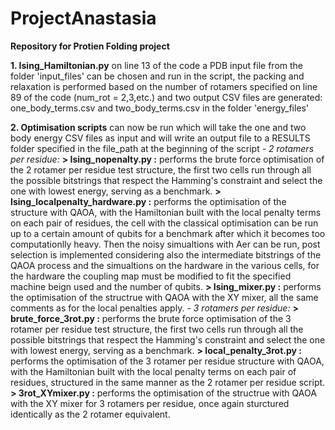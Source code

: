 # ProjectAnastasia

**Repository for Protien Folding project**

**1. Ising_Hamiltonian.py**
      on line 13 of the code a PDB input file from the folder 'input_files' can be chosen and run in the script, the packing and relaxation is performed based on the number of            rotamers specified on line 89 of the code (num_rot = 2,3,etc.) and two output CSV files are generated: one_body_terms.csv and two_body_terms.csv in the folder 'energy_files'

**2. Optimisation scripts** can now be run which will take the one and two body energy CSV files as input and will write an output file to a RESULTS folder specified in the file_path at the beginning of the script
       _- 2 rotamers per residue:_
          **> Ising_nopenalty.py :** performs the brute force optimisation of the 2 rotamer per residue test structure, the first two cells run through all the possible bitstrings                 that respect the Hamming's constraint and select the one with lowest energy, serving as a benchmark.
          **> Ising_localpenalty_hardware.py :** performs the optimisation of the structure with QAOA, with the Hamiltonian built with the local penalty terms on each pair of                      residues, the cell with the classical optimisation can be run up to a certain amount of qubits for a benchmark after which it becomes too computationlly heavy. Then                the noisy simualtions with Aer can be run, post selection is implemented considering also the intermediate bitstrings of the QAOA process and the simualtions on the                hardware in the various cells, for the hardware the coupling map must be modified to fit the specified machine beign used and the number of qubits.
           **> Ising_mixer.py :** performs the optimisation of the structrue with QAOA with the XY mixer, all the same comments as for the local penalties apply.
      _- 3 rotamers per residue:_
           **> brute_force_3rot.py :** performs the brute force optimisation of the 3 rotamer per residue test structure, the first two cells run through all the possible bitstrings                 that respect the Hamming's constraint and select the one with lowest energy, serving as a benchmark.
           **> local_penalty_3rot.py :** performs the optimisation of the 3 rotamer per residue structure with QAOA, with the Hamiltonian built with the local penalty terms on each                 pair of residues, structured in the same manner as the 2 rotamer per residue script.
           **> 3rot_XYmixer.py :** performs the optimisation of the structrue with QAOA with the XY mixer for 3 rotamers per residue, once again sturctured identically as the 2                     rotamer equivalent.
